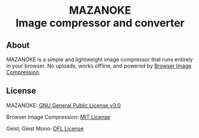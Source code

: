 <h1 align="center">

   MAZANOKE
   <br>
   Image compressor and converter
</h1>


## About
MAZANOKE is a simple and lightweight image compressor that runs entirely in your browser. No uploads, works offline, and powered by [Browser Image Compression](https://github.com/Donaldcwl/browser-image-compression).

## License

MAZANOKE: [GNU General Public License v3.0](https://github.com/civilblur/mazanoke/blob/main/README.md)

Browser Image Compression: [MIT License](https://github.com/Donaldcwl/browser-image-compression/blob/master/LICENSE)

Geist, Geist Mono: [OFL License](https://github.com/vercel/geist-font/blob/main/LICENSE.txt)
